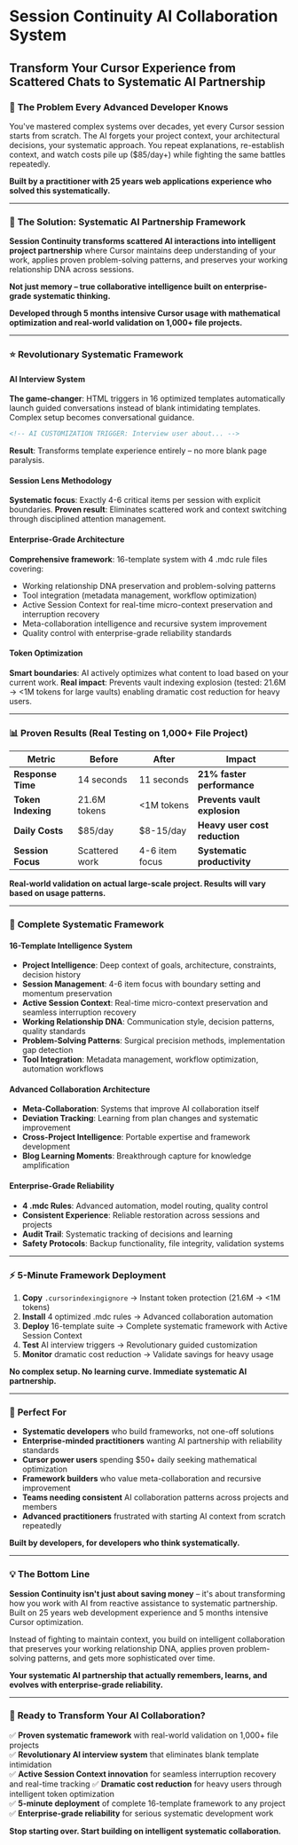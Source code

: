 # Session Continuity AI Collaboration System
## Transform Your Cursor Experience from Scattered Chats to Systematic AI Partnership

### 🎯 **The Problem Every Advanced Developer Knows**

You've mastered complex systems over decades, yet every Cursor session starts from scratch. The AI forgets your project context, your architectural decisions, your systematic approach. You repeat explanations, re-establish context, and watch costs pile up ($85/day+) while fighting the same battles repeatedly.

**Built by a practitioner with 25 years web applications experience who solved this systematically.**

---

### 🚀 **The Solution: Systematic AI Partnership Framework**

**Session Continuity transforms scattered AI interactions into intelligent project partnership** where Cursor maintains deep understanding of your work, applies proven problem-solving patterns, and preserves your working relationship DNA across sessions.

**Not just memory – true collaborative intelligence built on enterprise-grade systematic thinking.**

**Developed through 5 months intensive Cursor usage with mathematical optimization and real-world validation on 1,000+ file projects.**

---

### ⭐ **Revolutionary Systematic Framework**

#### **AI Interview System** 
**The game-changer**: HTML triggers in 16 optimized templates automatically launch guided conversations instead of blank intimidating templates. Complex setup becomes conversational guidance.

```html
<!-- AI CUSTOMIZATION TRIGGER: Interview user about... -->
```
**Result**: Transforms template experience entirely – no more blank page paralysis.

#### **Session Lens Methodology**
**Systematic focus**: Exactly 4-6 critical items per session with explicit boundaries. 
**Proven result**: Eliminates scattered work and context switching through disciplined attention management.

#### **Enterprise-Grade Architecture**
**Comprehensive framework**: 16-template system with 4 .mdc rule files covering:
- Working relationship DNA preservation and problem-solving patterns
- Tool integration (metadata management, workflow optimization)
- Active Session Context for real-time micro-context preservation and interruption recovery
- Meta-collaboration intelligence and recursive system improvement
- Quality control with enterprise-grade reliability standards

#### **Token Optimization**
**Smart boundaries**: AI actively optimizes what content to load based on your current work.
**Real impact**: Prevents vault indexing explosion (tested: 21.6M → <1M tokens for large vaults) enabling dramatic cost reduction for heavy users.

---

### 📊 **Proven Results (Real Testing on 1,000+ File Project)**

| **Metric** | **Before** | **After** | **Impact** |
|------------|-----------|-----------|------------|
| **Response Time** | 14 seconds | 11 seconds | **21% faster performance** |
| **Token Indexing** | 21.6M tokens | <1M tokens | **Prevents vault explosion** |
| **Daily Costs** | $85/day | $8-15/day | **Heavy user cost reduction** |
| **Session Focus** | Scattered work | 4-6 item focus | **Systematic productivity** |

**Real-world validation on actual large-scale project. Results will vary based on usage patterns.**

---

### 🔧 **Complete Systematic Framework**

#### **16-Template Intelligence System**
- **Project Intelligence**: Deep context of goals, architecture, constraints, decision history
- **Session Management**: 4-6 item focus with boundary setting and momentum preservation
- **Active Session Context**: Real-time micro-context preservation and seamless interruption recovery
- **Working Relationship DNA**: Communication style, decision patterns, quality standards
- **Problem-Solving Patterns**: Surgical precision methods, implementation gap detection
- **Tool Integration**: Metadata management, workflow optimization, automation workflows

#### **Advanced Collaboration Architecture** 
- **Meta-Collaboration**: Systems that improve AI collaboration itself
- **Deviation Tracking**: Learning from plan changes and systematic improvement
- **Cross-Project Intelligence**: Portable expertise and framework development
- **Blog Learning Moments**: Breakthrough capture for knowledge amplification

#### **Enterprise-Grade Reliability**
- **4 .mdc Rules**: Advanced automation, model routing, quality control
- **Consistent Experience**: Reliable restoration across sessions and projects
- **Audit Trail**: Systematic tracking of decisions and learning
- **Safety Protocols**: Backup functionality, file integrity, validation systems

---

### ⚡ **5-Minute Framework Deployment**

1. **Copy** `.cursorindexingignore` → Instant token protection (21.6M → <1M tokens)
2. **Install** 4 optimized .mdc rules → Advanced collaboration automation
3. **Deploy** 16-template suite → Complete systematic framework with Active Session Context
4. **Test** AI interview triggers → Revolutionary guided customization
5. **Monitor** dramatic cost reduction → Validate savings for heavy usage

**No complex setup. No learning curve. Immediate systematic AI partnership.**

---

### 🎯 **Perfect For**

- **Systematic developers** who build frameworks, not one-off solutions
- **Enterprise-minded practitioners** wanting AI partnership with reliability standards
- **Cursor power users** spending $50+ daily seeking mathematical optimization  
- **Framework builders** who value meta-collaboration and recursive improvement
- **Teams needing consistent** AI collaboration patterns across projects and members
- **Advanced practitioners** frustrated with starting AI context from scratch repeatedly

**Built by developers, for developers who think systematically.**

---

### 💡 **The Bottom Line**

**Session Continuity isn't just about saving money** – it's about transforming how you work with AI from reactive assistance to systematic partnership. Built on 25 years web development experience and 5 months intensive Cursor optimization.

Instead of fighting to maintain context, you build on intelligent collaboration that preserves your working relationship DNA, applies proven problem-solving patterns, and gets more sophisticated over time.

**Your systematic AI partnership that actually remembers, learns, and evolves with enterprise-grade reliability.**

---

### 🚀 **Ready to Transform Your AI Collaboration?**

✅ **Proven systematic framework** with real-world validation on 1,000+ file projects  
✅ **Revolutionary AI interview system** that eliminates blank template intimidation  
✅ **Active Session Context innovation** for seamless interruption recovery and real-time tracking
✅ **Dramatic cost reduction** for heavy users through intelligent token optimization  
✅ **5-minute deployment** of complete 16-template framework to any project  
✅ **Enterprise-grade reliability** for serious systematic development work  

**Stop starting over. Start building on intelligent systematic collaboration.**